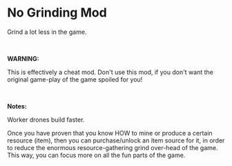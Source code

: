 # No Grinding Mod
Grind a lot less in the game.

<br>

**WARNING:**

This is effectively a cheat mod. Don't use this mod, if you don't want the original game-play of the game spoiled for you!

<br>

**Notes:**

Worker drones build faster.

Once you have proven that you know HOW to mine or produce a certain resource (item), then you can purchase/unlock an item source for it, in order to reduce the enormous resource-gathering grind over-head of the game. This way, you can focus more on all the fun parts of the game.
